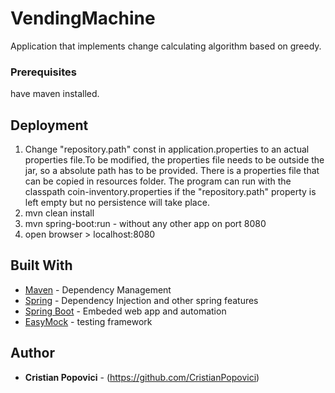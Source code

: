# VendingMachine

Application that implements change calculating algorithm based on greedy.

### Prerequisites

have maven installed.

## Deployment

1. Change "repository.path" const in application.properties to an actual properties file.To be modified, the properties file
 needs to be outside the jar, so a absolute path has to be provided. There is a properties file that can be copied
 in resources folder. The program can run with the classpath coin-inventory.properties if the "repository.path"
  property is left empty but no persistence will take place.
2. mvn clean install
3. mvn spring-boot:run - without any other app on port 8080
4. open browser > localhost:8080

## Built With

* [Maven](https://maven.apache.org/) - Dependency Management
* [Spring](https://projects.spring.io/spring-framework) - Dependency Injection and other spring features
* [Spring Boot](https://projects.spring.io/spring-framework) - Embeded web app and automation
* [EasyMock](http://easymock.org/) - testing framework


## Author

* **Cristian Popovici** - (https://github.com/CristianPopovici)



